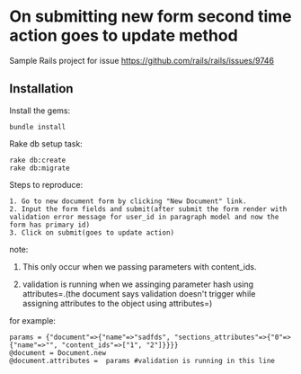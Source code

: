 On submitting new form second time action goes to update method
===============================================================

Sample Rails project for issue https://github.com/rails/rails/issues/9746

## Installation

Install the gems:

```
bundle install
```


Rake db setup task:

```
rake db:create
rake db:migrate
```

Steps to reproduce:

```
1. Go to new document form by clicking "New Document" link.
2. Input the form fields and submit(after submit the form render with validation error message for user_id in paragraph model and now the form has primary id)
3. Click on submit(goes to update action)
```
note:

   1. This only occur when we passing parameters with content_ids.
   
   2. validation is running when we assinging parameter hash using attributes=.(the document says validation doesn't trigger while assigning attributes to the object using attributes=)
   
   for example:

```
params = {"document"=>{"name"=>"sadfds", "sections_attributes"=>{"0"=>{"name"=>"", "content_ids"=>["1", "2"]}}}}
@document = Document.new
@document.attributes =  params #validation is running in this line
